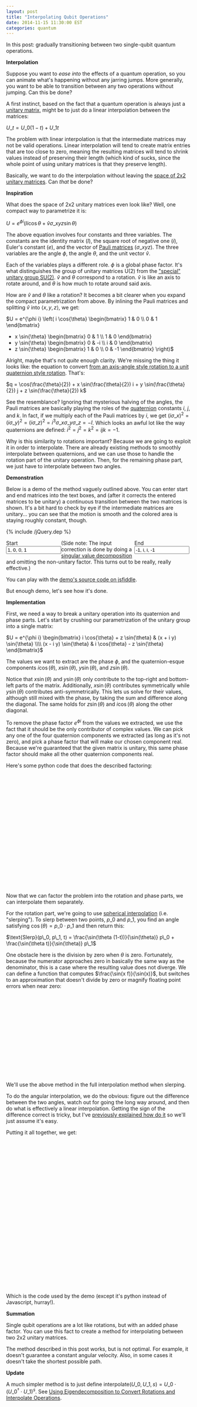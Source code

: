 ```yaml
---
layout: post
title: "Interpolating Qubit Operations"
date: 2014-11-15 11:30:00 EST
categories: quantum
---
```


In this post: gradually transitioning between two single-qubit quantum operations.

**Interpolation**

Suppose you want to *ease into* the effects of a quantum operation, so you can animate what's happening without any jarring jumps. More generally, you want to be able to transition between any two operations without jumping. Can this be done?

A first instinct, based on the fact that a quantum operation is always just a [unitary matrix](http://en.wikipedia.org/wiki/Unitary_matrix), might be to just do a linear interpolation between the matrices:

$U\_t = U\_0 (1-t) + U\_1 t$

The problem with linear interpolation is that the intermediate matrices may not be valid operations. Linear interpolation will tend to create matrix entries that are too close to zero, meaning the resulting matrices will tend to shrink values instead of preserving their length (which kind of sucks, since the whole point of using unitary matrices is that they preserve length).

Basically, we want to do the interpolation without leaving the [space of 2x2 unitary matrices](http://en.wikipedia.org/wiki/Unitary_group). Can *that* be done?

**Inspiration**

What does the space of 2x2 unitary matrices even look like? Well, one compact way to parametrize it is:

$U = e^{\phi i} \left( I i \cos{\theta} + \hat{v} \sigma\_{xyz} \sin{\theta} \right)$

The above equation involves four constants and three variables. The constants are the identity matrix ($I$), the square root of negative one ($i$), Euler's constant ($e$), and the vector of [Pauli matrices](http://en.wikipedia.org/wiki/Pauli_matrices) ($σ\_{xyz}$). The three variables are the angle $\phi$, the angle $\theta$, and the unit vector $\hat{v}$.

Each of the variables plays a different role. $\phi$ is a global phase factor. It's what distinguishes the group of unitary matrices U(2) from the ["special" unitary group SU(2)](http://en.wikipedia.org/wiki/Special_unitary_group). $\hat{v}$ and $\theta$ correspond to a rotation. $\hat{v}$ is like an axis to rotate around, and $\theta$ is how much to rotate around said axis.

How are $\hat{v}$ and $\theta$ like a rotation? It becomes a bit clearer when you expand the compact parametrization from above. By inlining the Pauli matrices and splitting $\hat{v}$ into $\langle x, y, z \rangle$, we get:

$U = e^{\phi i} \left(
i \cos{\theta} \begin{bmatrix} 1 & 0 \\\\ 0 & 1 \end{bmatrix}
+ x \sin{\theta} \begin{bmatrix} 0 & 1 \\\\ 1 & 0 \end{bmatrix}
+ y \sin{\theta} \begin{bmatrix} 0 & -i \\\\ i & 0 \end{bmatrix}
+ z \sin{\theta} \begin{bmatrix} 1 & 0 \\\\ 0 & -1 \end{bmatrix} \right)$

Alright, maybe that's not *quite* enough clarity. We're missing the thing it looks like: the equation to convert [from an axis-angle style rotation to a unit quaternion style rotation](http://en.wikipedia.org/wiki/Axis%E2%80%93angle_representation#Unit_quaternions). That's:

$q = \cos(\frac{\theta}{2}) + x \sin(\frac{\theta}{2}) i + y \sin(\frac{\theta}{2}) j + z \sin(\frac{\theta}{2}) k$

See the resemblance? Ignoring that mysterious halving of the angles, the Pauli matrices are basically playing the roles of the [quaternion](http://en.wikipedia.org/wiki/Quaternion) constants $i$, $j$, and $k$. In fact, if we multiply each of the Pauli matrices by $i$, we get $(i \sigma\_{x})^2 = (i \sigma\_{y})^2 = (i \sigma\_{z})^2 = i^3 \sigma\_{x} \sigma\_{y} \sigma\_{z} = -I$. Which looks an awful lot like the way quaternions are defined: $i^2 = j^2 = k^2 = ijk = -1$.

Why is this similarity to rotations important? Because we are going to exploit it in order to interpolate. There are already existing methods to smoothly interpolate between quaternions, and we can use those to handle the rotation part of the unitary operation. Then, for the remaining phase part, we just have to interpolate between two angles.

**Demonstration**

Below is a demo of the method vaguely outlined above. You can enter start and end matrices into the text boxes, and (after it corrects the entered matrices to be unitary) a continuous transition between the two matrices is shown. It's a bit hard to check by eye if the intermediate matrices are unitary... you can see that the motion is smooth and the colored area is staying roughly constant, though.

{% include /jQuery.dep %}

<div style="width: 500px;">
    <div style="display: inline-block; float: left;">
        <div>
            <label>Start</label>
            <label id="matrix_fixes_1" style="color: red" />
        </div>
        <input type="text" id="matrix1" value="1, 0, 0, 1" style="width: 150px;" />
    </div>
    <div style="display: inline-block; float: right;">
        <div>
            <label>End</label>
            <label id="matrix_fixes_2" style="color: red" />
        </div>
        <input type="text" id="matrix2" value="-1, i, i, -1" style="width: 150px;" />
    </div>
</div>
<canvas id="drawCanvas" width="500px" height="200px" />

<script src="/assets/QubitOperationInterpolation.js"></script>

(Side note: The input correction is done by doing a [singular value decomposition](http://en.wikipedia.org/wiki/Singular_value_decomposition) and omitting the non-unitary factor. This turns out to be really, really effective.)

You can play with the [demo's source code on jsfiddle](http://jsfiddle.net/ezg6xn7u/1/).

But enough demo, let's see how it's done.

**Implementation**

First, we need a way to break a unitary operation into its quaternion and phase parts. Let's start by crushing our parametrization of the unitary group into a single matrix:

$U = e^{\phi i} \begin{bmatrix} i \cos{\theta} + z \sin{\theta} & (x + i y) \sin{\theta} \\\\ (x - i y) \sin{\theta} & i \cos{\theta} - z \sin{\theta} \end{bmatrix}$

The values we want to extract are the phase $\phi$, and the quaternion-esque components $i \cos(\theta)$, $x \sin(\theta)$, $y \sin(\theta)$, and $z \sin(\theta)$.

Notice that $x \sin(\theta)$ and $y \sin(\theta)$ only contribute to the top-right and bottom-left parts of the matrix. Additionally, $x \sin(\theta)$ contributes symmetrically while $y \sin(\theta)$ contributes anti-symmetrically. This lets us solve for their values, although still mixed with the phase, by taking the sum and difference along the diagonal. The same holds for $z \sin(\theta)$ and $i \cos(\theta)$ along the other diagonal.

To remove the phase factor $e^{\phi i}$ from the values we extracted, we use the fact that it should be the only contributor of complex values. We can pick any one of the four quaternion components we extracted (as long as it's not zero), and pick a phase factor that will make our chosen component real. Because we're guaranteed that the given matrix is unitary, this same phase factor should make all the other quaternion components real.

Here's some python code that does the described factoring:

```python
import numpy as np
import math

def unitary_breakdown(m):
    """
    Breaks a 2x2 unitary matrix into quaternion and phase components.
    """
    # Extract rotation components
    a, b, c, d = m[0, 0], m[0, 1], m[1, 0], m[1, 1]
    t = (a + d)/2j
    x = (b + c)/2
    y = (b - c)/-2j
    z = (a - d)/2

    # Extract common phase factor
    p = max([t, x, y, z], key=lambda e: abs(e))
    p /= abs(p)
    pt, px, py, pz = t/p, x/p, y/p, z/p

    q = [pt.real, px.real, py.real, pz.real]
    return q, p
```

Now that we can factor the problem into the rotation and phase parts, we can interpolate them separately.

For the rotation part, we're going to use [spherical interpolation](http://en.wikipedia.org/wiki/Slerp) (i.e. "slerping"). To slerp between two points, $p\_0$ and $p\_1$, you find an angle satisfying $\cos(\theta) = p\_0 \cdot p\_1$ and then return this:

$\text{Slerp}(p\_0, p\_1, t) = \frac{\sin(\theta (1-t))}{\sin(\theta)} p\_0 + \frac{\sin(\theta t)}{\sin(\theta)} p\_1$

One obstacle here is the division by zero when $\theta$ is zero. Fortunately, because the numerator approaches zero in basically the same way as the denominator, this is a case where the resulting value does not diverge. We can define a function that computes $\frac{\sin(x f)}{\sin(x)}$, but switches to an approximation that doesn't divide by zero or magnify floating point errors when near zero:

```python
def sin_scale_ratio(theta, factor):
    """
    Returns sin(theta * factor) / sin(theta), with care around the origin to avoid dividing by zero.
    """
    # Near zero, switch to a Taylor series based approximation to avoid floating point error blowup.
    if abs(theta) < 0.0001:
        # sin(x) = x - x^3/3! + ...
        # sin(f x) / sin(x)
        # = ((fx) - (fx)^3/3! + ...) / (x - x^3/3! + ...)
        # ~= ((fx) - (fx)^3/3!) / (x - x^3/3!)
        # = (f - f(fx)^2/3!) / (1 - x^2/3!)
        # = f (1 - f^2 x^2/6) / (1 - x^2/6)
        d = theta * theta / 6
        return factor * (1 - d * factor * factor) / (1 - d)
    return math.sin(theta * factor) / math.sin(theta)
```

We'll use the above method in the full interpolation method when slerping.

To do the angular interpolation, we do the obvious: figure out the difference between the two angles, watch out for going the long way around, and then do what is effectively a linear interpolation. Getting the sign of the difference correct is tricky, but I've [previously explained how do it](http://strilanc.com/math/2014/03/11/Ordering-Cyclic-Sequence-Numbers.html) so we'll just assume it's easy.

Putting it all together, we get:

```python
def unitary_lerp(u1, u2, t):
    """
    Interpolates between two 2x2 unitary numpy matrices.
    """
    # Split into rotation and phase parts
    q1, p1 = unitary_breakdown(u1)
    q2, p2 = unitary_breakdown(u2)

    # Spherical interpolation of rotation
    dot = sum(v1*v2 for v1,v2 in zip(q1, q2))
    if dot < 0:
        # Don't go the long way around...
        q2 *= -1
        p2 *= -1
        dot *= -1
    theta = math.acos(min(dot, 1))
    c1 = sin_scale_ratio(theta, 1-t)
    c2 = sin_scale_ratio(theta, t)
    u3 = (u1 * c1 / p1 + u2 * c2 / p2)

    # Angular interpolation of phase
    a1 = np.angle(p1)
    a2 = np.angle(p2)
    da = (a2 - a1 + math.pi) % (math.pi * 2) - math.pi  # smallest signed angle distance (mod 2pi)
    a3 = a1 + da * t
    p3 = math.cos(a3) + 1j * math.sin(a3)
    return u3 * p3
```

Which is the code used by the demo (except it's python instead of Javascript, hurray!).

**Summation**

Single qubit operations are a lot like rotations, but with an added phase factor. You can use this fact to create a method for interpolating between two 2x2 unitary matrices.

The method described in this post works, but is not optimal. For example, it doesn't guarantee a constant angular velocity. Also, in some cases it doesn't take the shortest possible path.

**Update**

A much simpler method is to just define $\text{interpolate}(U\_0, U\_1, s) = U\_0 \cdot (U\_0^\dagger \cdot U\_1)^s$.
See [Using Eigendecomposition to Convert Rotations and Interpolate Operations](/quantum/2016/01/10/eigendecomposition-for-rotation-and-interpolation.html).
